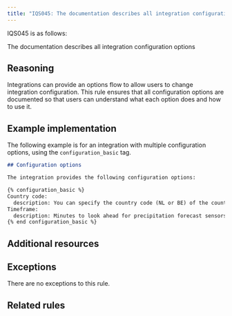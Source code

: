 ```yaml
---
title: "IQS045: The documentation describes all integration configuration options"
---
```


IQS045 is as follows:

The documentation describes all integration configuration options

## Reasoning

Integrations can provide an options flow to allow users to change integration configuration.
This rule ensures that all configuration options are documented so that users can understand what each option does and how to use it.

## Example implementation

The following example is for an integration with multiple configuration options, using the `configuration_basic` tag.

```markdown
## Configuration options

The integration provides the following configuration options:

{% configuration_basic %}
Country code:
  description: You can specify the country code (NL or BE) of the country to display on the camera.
Timeframe:
  description: Minutes to look ahead for precipitation forecast sensors (minimum 5, maximum 120).
{% end configuration_basic %}

```

## Additional resources


## Exceptions

There are no exceptions to this rule.

## Related rules

